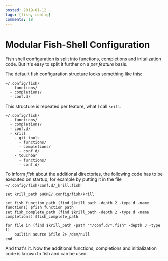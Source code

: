```yaml
---
posted: 2019-01-12
tags: [fish, config]
comments: 18
---
```


# Modular Fish-Shell Configuration

Fish shell configuration is split into functions, completions and initalization code. But it's easy to split it further on a *per feature* basis.

The default fish configuration structure looks something like this:

```
~/.config/fish/
  - functions/
  - completions/
  - conf.d/
```

This structure is repeated per feature, what I call `krill`.

```
~/.config/fish/
  - functions/
  - completions/
  - conf.d/
  - krill
    - git_tools
      - functions/
      - completions/
      - conf.d/
    - touchbar
      - functions/
      - conf.d/
```

To inform *fish* about the additional directories, the following code has to be executed on startup, for example by putting it in the file `~/.config/fish/conf.d/_krill.fish`:

```fish
set krill_path $HOME/.config/fish/krill

set fish_function_path (find $krill_path -depth 2 -type d -name functions) $fish_function_path
set fish_complete_path (find $krill_path -depth 2 -type d -name completions) $fish_complete_path

for file in (find $krill_path -path "*/conf.d/*.fish" -depth 3 -type f)
    builtin source $file 2> /dev/null
end
```

And that's it. Now the additional functions, completions and initialization code is known to fish and can be used.
